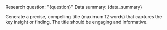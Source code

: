 Research question: "{question}"
Data summary: {data_summary}

Generate a precise, compelling title (maximum 12 words) that captures the key insight or finding.
The title should be engaging and informative.